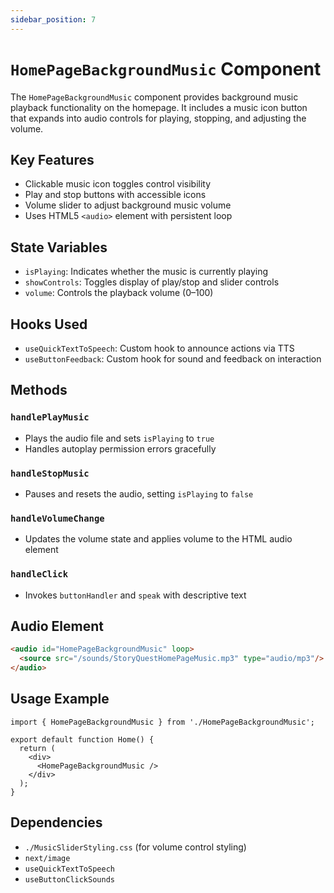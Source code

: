 ```yaml
---
sidebar_position: 7
---
```


# `HomePageBackgroundMusic` Component
The `HomePageBackgroundMusic` component provides background music playback functionality on the homepage. It includes a music icon button that expands into audio controls for playing, stopping, and adjusting the volume.

## Key Features

- Clickable music icon toggles control visibility
- Play and stop buttons with accessible icons
- Volume slider to adjust background music volume
- Uses HTML5 `<audio>` element with persistent loop

## State Variables

- `isPlaying`: Indicates whether the music is currently playing
- `showControls`: Toggles display of play/stop and slider controls
- `volume`: Controls the playback volume (0–100)

## Hooks Used

- `useQuickTextToSpeech`: Custom hook to announce actions via TTS
- `useButtonFeedback`: Custom hook for sound and feedback on interaction

## Methods

### `handlePlayMusic`
- Plays the audio file and sets `isPlaying` to `true`
- Handles autoplay permission errors gracefully

### `handleStopMusic`
- Pauses and resets the audio, setting `isPlaying` to `false`

### `handleVolumeChange`
- Updates the volume state and applies volume to the HTML audio element

### `handleClick`
- Invokes `buttonHandler` and `speak` with descriptive text

## Audio Element

```html
<audio id="HomePageBackgroundMusic" loop>
  <source src="/sounds/StoryQuestHomePageMusic.mp3" type="audio/mp3"/>
</audio>
```

## Usage Example

```tsx
import { HomePageBackgroundMusic } from './HomePageBackgroundMusic';

export default function Home() {
  return (
    <div>
      <HomePageBackgroundMusic />
    </div>
  );
}
```

## Dependencies

- `./MusicSliderStyling.css` (for volume control styling)
- `next/image`
- `useQuickTextToSpeech`
- `useButtonClickSounds`


